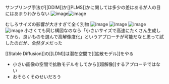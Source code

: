 
サンプリング手法が[[DDIM]]か[[PLMS]]かに関しては多少の差はあるが人の目にはあまりわからない
![image](https://gyazo.com/0ed967f2faddaba3bb4b3868949df758/thumb/1000)![image](https://gyazo.com/aa6d3fed9f7d97b07a877b23ea94c4ac/thumb/1000)

むしろサイズの影響が大きすぎて全く別物
![image](https://gyazo.com/5c593cd3ca14658dd22190e76bffc88d/thumb/1000)
![image](https://gyazo.com/2ae797fdd1a543c059438c06bf86b94f/thumb/1000)
![image](https://gyazo.com/86e6ad3429432b611f572eb83a41845e/thumb/1000)
![image](https://gyazo.com/0ed967f2faddaba3bb4b3868949df758/thumb/1000)
小さくても同じ構図なのなら「小さいサイズで高速にたくさん生成してから、良いものを選んで高解像度化」というアプローチが可能だなと思って試したのだが、全然ダメだった

[[Stable Diffusion]]の[[LDM]]は潜在空間で[[拡散モデル]]をやる
- 小さい画像の空間で拡散モデルをしてから[[超解像]]するアプローチではない
- おそらくそのせいだろう
